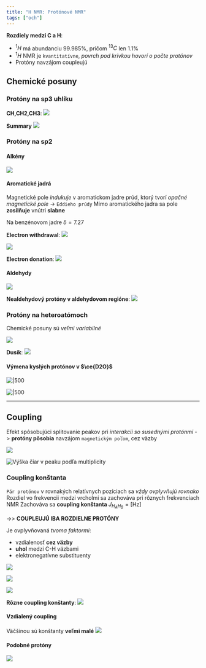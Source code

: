 ```yaml
---
title: "H NMR: Protónové NMR"
tags: ["och"]
---
```


**Rozdiely medzi C a H**:
- $^1H$ má abundanciu 99.985%, pričom $^{13}C$ len 1.1%
- $^1H$ NMR je `kvantitatívne`, *povrch pod krivkou hovorí o počte protónov*
- Protóny navzájom coupleujú

## Chemické posuny
### Protóny na sp3 uhlíku
**CH,CH2,CH3**:
![](attachments/posun_CHn_skupín.png)

**Summary**
![](attachments/summary_H_NMR.png)

### Protóny na sp2
#### Alkény
![](attachments/alkény_nmr.png)

#### Aromatické jadrá
Magnetické pole *indukuje* v aromatickom jadre prúd, ktorý tvorí *opačné magnetické pole*
-> `Eddieho prúdy`
Mimo aromatického jadra sa pole **zosilňuje** vnútri **slabne**

Na benzénovom jadre $\delta=7.27$

**Electron withdrawal**:
![](attachments/aromaticke_jadra_withdrawing.png)

![](attachments/aromaticke_jadrá_electron_withdrawal_inductive.png)

**Electron donation**:
![](attachments/aromaticke_jadra_e_donation.png)

#### Aldehydy
![](attachments/nmr_aldehydy.png)

**Nealdehydový protóny v aldehydovom regióne**:
![](attachments/nealdehydové_aldehydové_protóny.png)

### Protóny na heteroatómoch
Chemické posuny sú *veľmi variabilné*

![](attachments/chemické_posuny_na_heteroatómoch.png)

**Dusík**:
![](attachments/dusík_protóny_nmr.png)

#### Výmena kyslých protónov v $\ce{D2O}$ 
![|500](attachments/výmena_kyslých_protónov_nmr.png)

![|500](attachments/nmr_vymena_kyslych_protonov.png)

---

## Coupling
Efekt spôsobujúci splitovanie peakov pri *interakcii so susednými protónmi*
-> **protóny pôsobia** navzájom `magnetickým poľom`, cez väzby

![](attachments/hnmr_coupling_vysvetlenie.png)

![Výška čiar v peaku podľa multiplicity](attachments/hnmr_coupling_multiplicita.png)

### Coupling konštanta
`Pár protónov` v rovnakých relatívnych pozíciach sa *vždy ovplyvňujú rovnako*
Rozdiel vo frekvencii medzi vrcholmi sa zachováva pri rôznych frekvenciach NMR
Zachováva sa **coupling konštanta** $J_{H_AH_B} = [\text{Hz}]$

->> **COUPLEUJÚ IBA ROZDIELNE PROTÓNY**

Je ovplyvňovaná *tvoma faktormi*:
- vzdialenosť **cez väzby**
- **uhol** medzi C-H väzbami
- elektronegatívne substituenty

![](attachments/coupling_konštanty.png)

![](attachments/vinylový_coupling.png)

![](attachments/coupling_typicke_konstanty.png)

**Rôzne coupling konštanty**:
![](attachments/rozne_coupling_konstanty.png)

#### Vzdialený coupling
Väčšinou sú konštanty **veľmi malé**
![](attachments/vzdialeny_coupling.png)

#### Podobné protóny
![](attachments/coupling_podobne_protony.png)
